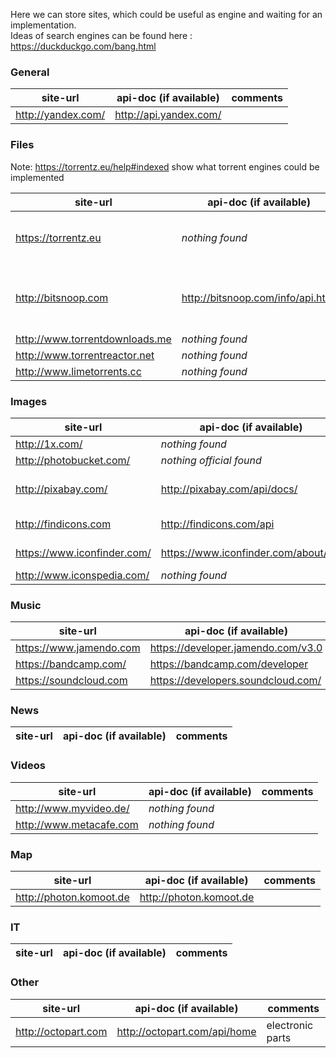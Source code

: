 Here we can store sites, which could be useful as engine and waiting for an implementation.  
Ideas of search engines can be found here : https://duckduckgo.com/bang.html

### General

| site-url | api-doc (if available) | comments |
| -------- | ---------------------- | -------- |
| http://yandex.com/ | http://api.yandex.com/ | |

### Files

Note: https://torrentz.eu/help#indexed show what torrent engines could be implemented

| site-url | api-doc (if available) | comments |
| -------- | ---------------------- | -------- |
| https://torrentz.eu | _nothing found_ | is a metasearch-engine for torrents |
| http://bitsnoop.com | http://bitsnoop.com/info/api.html | currently, I can not open that website ( 15 Dec 2014) |
| http://www.torrentdownloads.me | _nothing found_ | |
| http://www.torrentreactor.net | _nothing found_ | |
| http://www.limetorrents.cc | _nothing found_ | |

### Images

| site-url | api-doc (if available) | comments |
| -------- | ---------------------- | -------- |
| http://1x.com/ | _nothing found_ | |
| http://photobucket.com/ | _nothing official found_ | |
| http://pixabay.com/ | http://pixabay.com/api/docs/ | ~250.000 free photos |
| http://findicons.com | http://findicons.com/api | ~450.000 free icons |
| https://www.iconfinder.com/ | https://www.iconfinder.com/about/api | ~350.000 icons |
| http://www.iconspedia.com/ | _nothing found_ | free icons |

### Music

| site-url | api-doc (if available) | comments |
| -------- | ---------------------- | -------- |
| https://www.jamendo.com | https://developer.jamendo.com/v3.0 | |
| https://bandcamp.com/ | https://bandcamp.com/developer | |
| https://soundcloud.com | https://developers.soundcloud.com/ | |

### News

| site-url | api-doc (if available) | comments |
| -------- | ---------------------- | -------- |

### Videos

| site-url | api-doc (if available) | comments |
| -------- | ---------------------- | -------- |
| http://www.myvideo.de/ | _nothing found_ | |
| http://www.metacafe.com | _nothing found_  | |

### Map

| site-url | api-doc (if available) | comments |
| -------- | ---------------------- | -------- |
| http://photon.komoot.de | http://photon.komoot.de |  |

### IT 
| site-url | api-doc (if available) | comments |
| -------- | ---------------------- | -------- |

### Other

| site-url | api-doc (if available) | comments |
| -------- | ---------------------- | -------- |
| http://octopart.com | http://octopart.com/api/home | electronic parts|